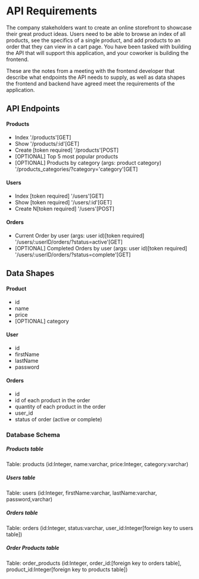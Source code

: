 # API Requirements
The company stakeholders want to create an online storefront to showcase their great product ideas. Users need to be able to browse an index of all products, see the specifics of a single product, and add products to an order that they can view in a cart page. You have been tasked with building the API that will support this application, and your coworker is building the frontend.

These are the notes from a meeting with the frontend developer that describe what endpoints the API needs to supply, as well as data shapes the frontend and backend have agreed meet the requirements of the application. 

## API Endpoints
#### Products
- Index '/products'[GET]
- Show '/products/:id'[GET]
- Create [token required] '/products'[POST]
- [OPTIONAL] Top 5 most popular products 
- [OPTIONAL] Products by category (args: product category) '/products_categories/?category='category'[GET]

#### Users
- Index [token required] '/users'[GET]
- Show [token required] '/users/:id'[GET]
- Create N[token required] '/users'[POST]

#### Orders
- Current Order by user (args: user id)[token required] '/users/:userID/orders/?status=active'[GET]
- [OPTIONAL] Completed Orders by user (args: user id)[token required] '/users/:userID/orders/?status=complete'[GET]

## Data Shapes
#### Product
- id
- name
- price
- [OPTIONAL] category

#### User
- id
- firstName
- lastName
- password

#### Orders
- id
- id of each product in the order
- quantity of each product in the order
- user_id
- status of order (active or complete)

### Database Schema

##### Products table
Table: products (id:Integer, name:varchar, price:Integer, category:varchar)

##### Users table
Table: users (id:Integer, firstName:varchar, lastName:varchar, password,varchar)

##### Orders table
Table: orders (id:Integer, status:varchar, user_id:Integer[foreign key to users table])

##### Order Products table
Table: order_products (id:Integer, order_id:[foreign key to orders table], product_id:Integer[foreign key to products table])